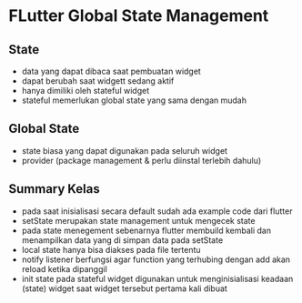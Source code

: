 # FLutter Global State Management
## State
- data yang dapat dibaca saat pembuatan widget
- dapat berubah saat widgett sedang aktif
- hanya dimiliki oleh stateful widget
- stateful memerlukan global state yang sama dengan mudah

## Global State
- state biasa yang dapat digunakan pada seluruh widget
- provider (package management & perlu diinstal terlebih dahulu)

## Summary Kelas
- pada saat inisialisasi secara default sudah ada example code dari flutter
- setState merupakan state management untuk mengecek state
- pada state menegement sebenarnya flutter membuild kembali dan menampilkan data yang di simpan data pada setState
- local state hanya bisa diakses pada file tertentu
- notify listener berfungsi agar function yang terhubing dengan add akan reload ketika dipanggil
- init state pada stateful widget digunakan untuk menginisialisasi keadaan (state) widget saat widget tersebut pertama kali dibuat 

